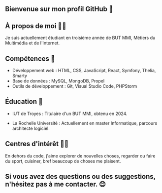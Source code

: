 ## Bienvenue sur mon profil GitHub 👋

## À propos de moi 🙋‍♂️
Je suis actuellement étudiant en troisième année de BUT MMI, Métiers du Multimédia et de l'Internet.

## Compétences 💪
- Développement web : HTML, CSS, JavaScript, React, Symfony, Thelia, Smarty
- Base de données : MySQL, MongoDB, Propel
- Outils de développement : Git, Visual Studio Code, PHPStorm

## Éducation 🏢
- IUT de Troyes : Titulaire d'un BUT MMI, obtenu en 2024.
 
- La Rochelle Université : Actuellement en master Informatique, parcours architecte logiciel.

## Centres d'intérêt 🤸‍♂️
En dehors du code, j'aime explorer de nouvelles choses, regarder ou faire du sport, cuisiner, bref beaucoup de choses me plaisent.

## Si vous avez des questions ou des suggestions, n'hésitez pas à me contacter. 😊
